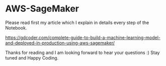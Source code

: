 # AWS-SageMaker

Please read first my article which I explain in details every step of the Notebook.

https://gdcoder.com/complete-guide-to-build-a-machine-learning-model-and-deployed-in-production-using-aws-sagemaker/

Thanks for reading and I am looking forward to hear your questions :)
Stay tuned and Happy Coding.
